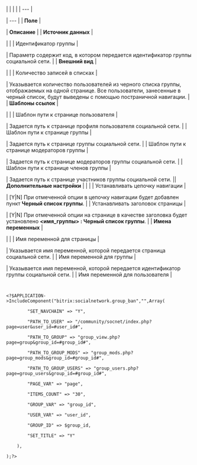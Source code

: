 |  |  |  |
| --- |

| --- |
| **Поле** |

| **Описание** |
| **Источник данных** |

| |
| Идентификатор группы |

| Параметр содержит код, в котором передается идентификатор группы социальной сети. |
| **Внешний вид** |

| |
| Количество записей в списках |

| Указывается количество пользователей из черного списка группы, отображаемых на одной странице. Все пользователи, занесенные в черный список, будут выведены с помощью постраничной навигации. |
| **Шаблоны ссылок** |

| |
| Шаблон пути к странице пользователя |

| Задается путь к странице профиля пользователя социальной сети. |
| Шаблон пути к странице группы |

| Задается путь к странице группы социальной сети. |
| Шаблон пути к странице модераторов группы |

| Задается путь к странице модераторов группы социальной сети. |
| Шаблон пути к странице членов группы |

| Задается путь к странице участников группы социальной сети. || **Дополнительные настройки** | | |
| Устанавливать цепочку навигации |

| [Y|N] При отмеченной опции в цепочку навигации будет добавлен пункт **Черный список группы**. |
| Устанавливать заголовок страницы |

| [Y|N] При отмеченной опции на странице в качестве заголовка будет установлено **<имя\_группы> : Черный список группы**. |
| **Имена переменных** |

| |
| Имя переменной для страницы |

| Указывается имя переменной, которой передается страница социальной сети. |
| Имя переменной для группы |

| Указывается имя переменной, которой передается идентификатор группы социальной сети. |
| Имя переменной для пользователя |

```


<?$APPLICATION->IncludeComponent("bitrix:socialnetwork.group_ban","",Array(

        "SET_NAVCHAIN" => "Y", 

        "PATH_TO_USER" => "/community/socnet/index.php?page=user&user_id=#user_id#", 

        "PATH_TO_GROUP" => "group_view.php?page=group&group_id=#group_id#", 

        "PATH_TO_GROUP_MODS" => "group_mods.php?page=group_mods&group_id=#group_id#", 

        "PATH_TO_GROUP_USERS" => "group_users.php?page=group_users&group_id=#group_id#", 

        "PAGE_VAR" => "page", 

        "ITEMS_COUNT" => "30", 

        "GROUP_VAR" => "group_id", 

        "USER_VAR" => "user_id", 

        "GROUP_ID" => $group_id, 

        "SET_TITLE" => "Y" 

    ),

);?>


```
